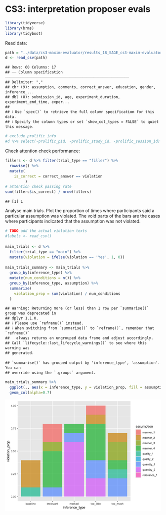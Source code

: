 CS3: interpretation proposer evals
================

``` r
library(tidyverse)
library(brms)
library(tidyboot)
```

Read data:

``` r
path = "../data/cs3-maxim-evaluator/results_18_SAGE_cs3-maxim-evaluator-evals_pilot-1_10.csv"
d <- read_csv(path)
```

    ## Rows: 60 Columns: 17
    ## ── Column specification ────────────────────────────────────────────────────────
    ## Delimiter: ","
    ## chr (9): assumption, comments, correct_answer, education, gender, inference_...
    ## dbl (8): submission_id, age, experiment_duration, experiment_end_time, exper...
    ## 
    ## ℹ Use `spec()` to retrieve the full column specification for this data.
    ## ℹ Specify the column types or set `show_col_types = FALSE` to quiet this message.

``` r
# exclude prolific info
#d %>% select(-prolific_pid, -prolific_study_id, -prolific_session_id) %>% write_csv(path)
```

Check attention check performance:

``` r
fillers <- d %>% filter(trial_type == "filler") %>%
  rowwise() %>%
  mutate(
    is_correct = correct_answer == violation
         )
# attention check passing rate
sum(fillers$is_correct) / nrow(fillers)
```

    ## [1] 1

Analyse main trials. Plot the proportion of times where participants
said a particular assumption was violated. The void parts of the bars
are the cases where participants indicated that the assumption was not
violated.

``` r
# TODO add the actual violation texts
#labels <- read_csv()

main_trials <- d %>%
  filter(trial_type == "main") %>%
  mutate(violation = ifelse(violation == 'Yes', 1, 0))

main_trials_summary <- main_trials %>%
  group_by(inference_type) %>%
  mutate(num_conditions = n()) %>%
  group_by(inference_type, assumption) %>%
  summarize(
    violation_prop = sum(violation) / num_conditions
  ) 
```

    ## Warning: Returning more (or less) than 1 row per `summarise()` group was deprecated in
    ## dplyr 1.1.0.
    ## ℹ Please use `reframe()` instead.
    ## ℹ When switching from `summarise()` to `reframe()`, remember that `reframe()`
    ##   always returns an ungrouped data frame and adjust accordingly.
    ## Call `lifecycle::last_lifecycle_warnings()` to see where this warning was
    ## generated.

    ## `summarise()` has grouped output by 'inference_type', 'assumption'. You can
    ## override using the `.groups` argument.

``` r
main_trials_summary %>%
  ggplot(., aes(x = inference_type, y = violation_prop, fill = assumption)) +
  geom_col(alpha=0.7) 
```

![](cs3-maxim-evaluator-pilot1_files/figure-gfm/unnamed-chunk-4-1.png)<!-- -->
